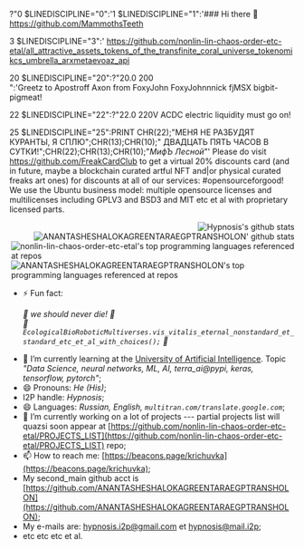 ?"0 $LINEDISCIPLINE="0":'1 $LINEDISCIPLINE="1":'### Hi there 👋 https://github.com/MammothsTeeth

3 $LINEDISCIPLINE="3":' https://github.com/nonlin-lin-chaos-order-etc-etal/all_attractive_assets_tokens_of_the_transfinite_coral_universe_tokenomikcs_umbrella_arxmetaevoaz_api
















20 $LINEDISCIPLINE="20":?"20.0 200 <br clear=all>":'Greetz to Apostroff Axon from FoxyJohn FoxyJohnnnick fjMSX bigbit-pigmeat!

22 $LINEDISCIPLINE="22":?"22.0 220V ACDC electric liquidity must go on!


25 $LINEDISCIPLINE="25":PRINT CHR(22);"МЕНЯ НЕ РАЗБУДЯТ КУРАНТЫ, Я СПЛЮ";CHR(13);CHR(10);"    ДВАДЦАТЬ ПЯТЬ ЧАСОВ В СУТКИ!";CHR(22);CHR(13);CHR(10);"*МифЪ Лесной*"' Please do visit https://github.com/FreakCardClub to get a virtual 20% discounts card (and in future, maybe a blockchain curated artful NFT and|or physical curated freaks art ones) for discounts at all of our services: #opensourceforgood! We use the Ubuntu business model: multiple opensource licenses and multilicenses including GPLV3 and BSD3 and MIT etc et al with proprietary licensed parts.

<img align="right" src="https://github-readme-stats.vercel.app/api?username=nonlin-lin-chaos-order-etc-etal&show_icons=true&icon_color=0366d6&bg_color=ffffff&hide_title=true&hide=contribs&include_all_commits=true" alt="Hypnosis's github stats"/>

<br clear=all>

<img align="right" src="https://github-readme-stats.vercel.app/api?username=ANANTASHESHALOKAGREENTARAEGPTRANSHOLON&show_icons=true&icon_color=0366d6&bg_color=ffffff&hide_title=true&hide=contribs&include_all_commits=true" alt="ANANTASHESHALOKAGREENTARAEGPTRANSHOLON' github stats"/>

<br clear=all>

<img align="right" src="https://github-readme-stats.vercel.app/api/top-langs/?username=nonlin-lin-chaos-order-etc-etal&layout=compact&hide=html" alt="nonlin-lin-chaos-order-etc-etal's top programming languages referenced at repos"/>

<br clear=all>

<img align="right" src="https://github-readme-stats.vercel.app/api/top-langs/?username=ANANTASHESHALOKAGREENTARAEGPTRANSHOLON&layout=compact&hide=html" alt="ANANTASHESHALOKAGREENTARAEGPTRANSHOLON's top programming languages referenced at repos"/>

<br clear=all>



<!--
**nonlin-lin-chaos-order-etc-etal/nonlin-lin-chaos-order-etc-etal** is a ✨ _special_ ✨ repository because its `README.md` (this file) appears on your GitHub profile.

Here are some ideas to get you started:

- 👯 I’m looking to collaborate on ...
- 🤔 I’m looking for help with ...
- 💬 Ask me about ...
-->
- ⚡ Fun fact: <em><p>
      :green_heart: we should never die! :green_heart:<br clear="all"/>
      :green_heart: `EcologicalBioRoboticMultiverses.vis_vitalis_eternal_nonstandard_et_standard_etc_et_al_with_choices();` :green_heart:
  </p></em>
- 🌱 I’m currently learning at the [University of Artificial Intelligence](https://neural-university.ru/). Topic <em>"Data Science, neural networks, ML, AI, terra_ai@pypi, keras, tensorflow, pytorch"</em>;
- 😄 Pronouns: <em>He (His)</em>;
- I2P handle: <em>Hypnosis</em>;
- 😄 Languages: <em>Russian, English, `multitran.com/translate.google.com`</em>;
- 🔭 I’m currently working on a lot of projects --- partial projects list will quazsi soon appear at [https://github.com/nonlin-lin-chaos-order-etc-etal/PROJECTS_LIST](https://github.com/nonlin-lin-chaos-order-etc-etal/PROJECTS_LIST) repo;
- 📫 How to reach me: [https://beacons.page/krichuvka](https://beacons.page/krichuvka);
- My second_main github acct is [https://github.com/ANANTASHESHALOKAGREENTARAEGPTRANSHOLON](https://github.com/ANANTASHESHALOKAGREENTARAEGPTRANSHOLON);
- My e-mails are: [hypnosis.i2p@gmail.com](mailto:hypnosis.i2p@gmail.com) et [hypnosis@mail.i2p](mailto:hypnosis@mail.i2p);
- etc etc etc et al.
